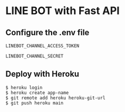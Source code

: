 # LINE BOT with Fast API

## Configure the .env file

`LINEBOT_CHANNEL_ACCESS_TOKEN`

`LINEBOT_CHANNEL_SECRET`

## Deploy with Heroku

```code:terminal
$ heroku login
$ heroku create app-name
$ git remote add heroku heroku-git-url
$ git push heroku main
```
